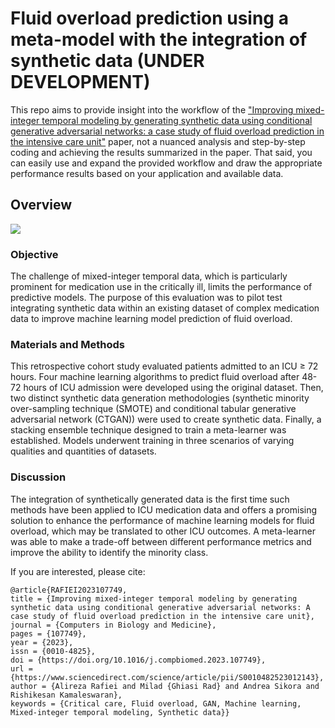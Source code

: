 # Fluid overload prediction using a meta-model with the integration of synthetic data (UNDER DEVELOPMENT)

This repo aims to provide insight into the workflow of the ["Improving mixed-integer temporal modeling by generating synthetic data using conditional generative adversarial networks: a case study of fluid overload prediction in the intensive care unit"](https://www.sciencedirect.com/science/article/abs/pii/S0010482523012143) paper, not a nuanced analysis and step-by-step coding and achieving the results summarized in the paper. That said, you can easily use and expand the provided workflow and draw the appropriate performance results based on your application and available data.

## Overview
![](Overview.png)

### Objective
The challenge of mixed-integer temporal data, which is particularly prominent for medication use in the critically ill, limits the performance of predictive models. The purpose of this evaluation was to pilot test integrating synthetic data within an existing dataset of complex medication data to improve machine learning model prediction of fluid overload. 
### Materials and Methods
This retrospective cohort study evaluated patients admitted to an ICU ≥ 72 hours. Four machine learning algorithms to predict fluid overload after 48-72 hours of ICU admission were developed using the original dataset. Then, two distinct synthetic data generation methodologies (synthetic minority over-sampling technique (SMOTE) and conditional tabular generative adversarial network (CTGAN)) were used to create synthetic data. Finally, a stacking ensemble technique designed to train a meta-learner was established. Models underwent training in three scenarios of varying qualities and quantities of datasets. 
### Discussion 
The integration of synthetically generated data is the first time such methods have been applied to ICU medication data and offers a promising solution to enhance the performance of machine learning models for fluid overload, which may be translated to other ICU outcomes. A meta-learner was able to make a trade-off between different performance metrics and improve the ability to identify the minority class. 

If you are interested, please cite:

```
@article{RAFIEI2023107749,
title = {Improving mixed-integer temporal modeling by generating synthetic data using conditional generative adversarial networks: A case study of fluid overload prediction in the intensive care unit},
journal = {Computers in Biology and Medicine},
pages = {107749},
year = {2023},
issn = {0010-4825},
doi = {https://doi.org/10.1016/j.compbiomed.2023.107749},
url = {https://www.sciencedirect.com/science/article/pii/S0010482523012143},
author = {Alireza Rafiei and Milad {Ghiasi Rad} and Andrea Sikora and Rishikesan Kamaleswaran},
keywords = {Critical care, Fluid overload, GAN, Machine learning, Mixed-integer temporal modeling, Synthetic data}}
```
